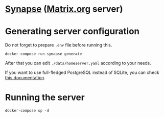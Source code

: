 # [Synapse](https://matrix.org/docs/projects/server/synapse) ([Matrix.org](https://matrix.org/) server)

# Generating server configuration

Do not forget to prepare `.env` file before running this.

```shell
docker-compose run synapse generate
```

After that you can edit `./data/homeserver.yaml` according to your needs.

If you want to use full-fledged PostgreSQL instead of SQLite, you can check [this documentation](https://github.com/matrix-org/synapse/blob/master/docs/postgres.md).

# Running the server

```shell
docker-compose up -d
```
